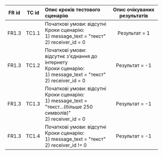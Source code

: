 |FR id|TC id|Опис кроків тестового сценарію|Опис очікуваних результатів|
|:-:|:-:|:-|:-:|
|FR1.3|TC1.1|Початкові умови: відсутні <br> Кроки сценарію: <br> 1) message_text = "текст" <br> 2) receiver_id = 0|Результат = 1|
|FR1.3|TC1.2|Початкові умови: відсутнє з'єднання до інтернету <br> Кроки сценарію: <br> 1) message_text = "текст" <br> 2) receiver_id = 0|Результат = -1|
|FR1.3|TC1.3|Початкові умови: відсутні <br> Кроки сценарію: <br> 1) message_text = "текст...(більше 250 символів)" <br> 2) receiver_id = 0|Результат = -1|
|FR1.3|TC1.4|Початкові умови: відсутні <br> Кроки сценарію: <br> 1) message_text = "текст" <br> 2) receiver_id != 0|Результат = -1|
